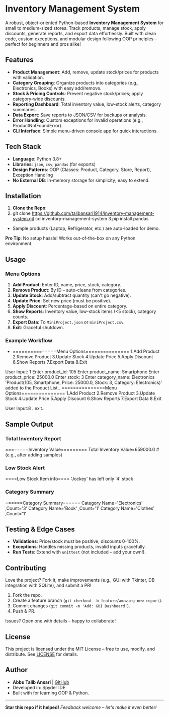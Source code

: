 # Inventory Management System 

A robust, object-oriented Python-based **Inventory Management System** for small to medium-sized stores. Track products, manage stock, apply discounts, generate reports, and export data effortlessly. Built with clean code, custom exceptions, and modular design following OOP principles – perfect for beginners and pros alike!

##  Features
- **Product Management**: Add, remove, update stock/prices for products with validation.
- **Category Grouping**: Organize products into categories (e.g., Electronics, Books) with easy add/remove.
- **Stock & Pricing Controls**: Prevent negative stock/prices; apply category-wide discounts.
- **Reporting Dashboard**: Total inventory value, low-stock alerts, category summaries.
- **Data Export**: Save reports to JSON/CSV for backups or analysis.
- **Error Handling**: Custom exceptions for invalid operations (e.g., ProductNotFoundError).
- **CLI Interface**: Simple menu-driven console app for quick interactions.

##  Tech Stack
- **Language**: Python 3.8+
- **Libraries**: `json`, `csv`, `pandas` (for exports)
- **Design Patterns**: OOP (Classes: Product, Category, Store, Report), Exception Handling
- **No External DB**: In-memory storage for simplicity; easy to extend.

##  Installation
1. **Clone the Repo**:
2. git clone https://github.com/talibansari1914/inventory-management-system.git
cd inventory-management-system
3.pip install pandas

- Sample products (Laptop, Refrigerator, etc.) are auto-loaded for demo.

**Pro Tip**: No setup hassle! Works out-of-the-box on any Python environment.

##  Usage

### Menu Options
1. **Add Product**: Enter ID, name, price, stock, category.
2. **Remove Product**: By ID – auto-cleans from categories.
3. **Update Stock**: Add/subtract quantity (can't go negative).
4. **Update Price**: Set new price (must be positive).
5. **Apply Discount**: Percentage-based on entire category.
6. **Show Reports**: Inventory value, low-stock items (<5 stock), category counts.
7. **Export Data**: To `MiniProject.json` or `miniProject.csv`.
8. **Exit**: Graceful shutdown.

### Example Workflow
- ===============Menu Options===============
1.Add Product
2.Remove Product
3.Update Stock
4.Update Price
5.Apply Discount
6.Show Reports
7.Export Data
8.Exit

User Input: 1
Enter product_id: 105
Enter product_name: Smartphone
Enter product_price: 25000.0
Enter stock: 3
Enter category_name: Electronics
'Product(105, Smartphone, Price: 25000.0, Stock: 3, Category: Electronics)' added to the Product List..
===============Menu Options===============
1.Add Product
2.Remove Product
3.Update Stock
4.Update Price
5.Apply Discount
6.Show Reports
7.Export Data
8.Exit

User Input:8
..exit..


##  Sample Output
### Total Inventory Report
========Inventory Value=========
Total Inventory Value=659000.0  # (e.g., after adding samples)

### Low Stock Alert
====Low Stock Item info====
'Jockey' has left only '4' stock

### Category Summary
======Category Summary======
Category Name='Electronics' ,Count='3'
Category Name='Book' ,Count='1'
Category Name='Clothes' ,Count='1'


##  Testing & Edge Cases
- **Validations**: Price/stock must be positive; discounts 0-100%.
- **Exceptions**: Handles missing products, invalid inputs gracefully.
- **Run Tests**: Extend with `unittest` (not included – add your own!).

##  Contributing
Love the project? Fork it, make improvements (e.g., GUI with Tkinter, DB integration with SQLite), and submit a PR! 
1. Fork the repo.
2. Create a feature branch (`git checkout -b feature/amazing-new-report`).
3. Commit changes (`git commit -m 'Add: GUI Dashboard'`).
4. Push & PR.

Issues? Open one with details – happy to collaborate! 

##  License
This project is licensed under the MIT License – free to use, modify, and distribute. See [LICENSE](LICENSE) for details.

##  Author
- **Abbu Talib Ansari** | [GitHub](https://github.com/talibansari1914)
- Developed in: Spyder IDE 
- Built with  for learning OOP & Python.

---

**Star this repo if it helped!**  _Feedback welcome – let's make it even better!_
